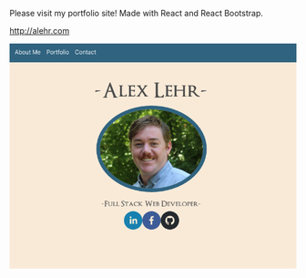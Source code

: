 
Please visit my portfolio site!
Made with React and React Bootstrap.





http://alehr.com


![alt text](screenshot.png)

